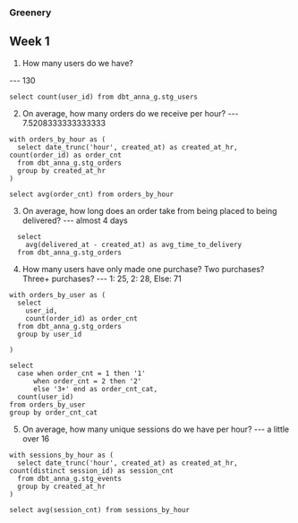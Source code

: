 ### Greenery

## Week 1

1. How many users do we have?

--- 130
```
select count(user_id) from dbt_anna_g.stg_users
```

2. On average, how many orders do we receive per hour?
--- 7.5208333333333333
```
with orders_by_hour as (
  select date_trunc('hour', created_at) as created_at_hr, count(order_id) as order_cnt
  from dbt_anna_g.stg_orders
  group by created_at_hr
)

select avg(order_cnt) from orders_by_hour
```

3. On average, how long does an order take from being placed to being delivered?
--- almost 4 days
```
  select 
    avg(delivered_at - created_at) as avg_time_to_delivery
  from dbt_anna_g.stg_orders
```


4. How many users have only made one purchase? Two purchases? Three+ purchases?
--- 1: 25, 2: 28, Else: 71

```
with orders_by_user as (
  select 
    user_id,
    count(order_id) as order_cnt
  from dbt_anna_g.stg_orders
  group by user_id

)

select 
  case when order_cnt = 1 then '1'
      when order_cnt = 2 then '2'
      else '3+' end as order_cnt_cat,
  count(user_id)
from orders_by_user
group by order_cnt_cat
```

5. On average, how many unique sessions do we have per hour?
--- a little over 16
```
with sessions_by_hour as (
  select date_trunc('hour', created_at) as created_at_hr, count(distinct session_id) as session_cnt
  from dbt_anna_g.stg_events
  group by created_at_hr
)

select avg(session_cnt) from sessions_by_hour
```

